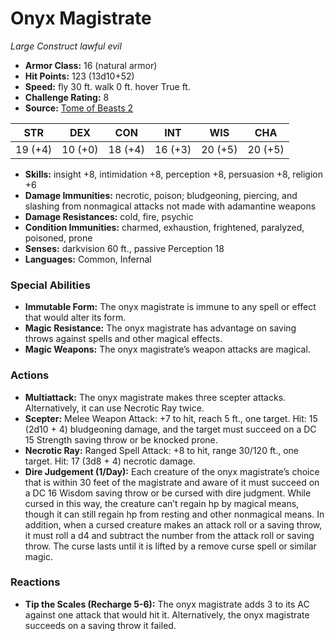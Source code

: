 # Onyx Magistrate

*Large* *Construct* *lawful evil*

- **Armor Class:** 16 (natural armor)
- **Hit Points:** 123 (13d10+52)
- **Speed:** fly 30 ft. walk 0 ft. hover True ft.
- **Challenge Rating:** 8
- **Source:** [Tome of Beasts 2](https://koboldpress.com/kpstore/product/tome-of-beasts-2-for-5th-edition/)

| STR | DEX | CON | INT | WIS | CHA |
| --- | --- | --- | --- | --- | --- |
| 19 (+4) | 10 (+0) | 18 (+4) | 16 (+3) | 20 (+5) | 20 (+5) |

- **Skills:** insight +8, intimidation +8, perception +8, persuasion +8, religion +6
- **Damage Immunities:** necrotic, poison; bludgeoning, piercing, and slashing from nonmagical attacks not made with adamantine weapons
- **Damage Resistances:** cold, fire, psychic
- **Condition Immunities:** charmed, exhaustion, frightened, paralyzed, poisoned, prone
- **Senses:** darkvision 60 ft., passive Perception 18
- **Languages:** Common, Infernal
### Special Abilities
- **Immutable Form:** The onyx magistrate is immune to any spell or effect that would alter its form.
- **Magic Resistance:** The onyx magistrate has advantage on saving throws against spells and other magical effects.
- **Magic Weapons:** The onyx magistrate’s weapon attacks are magical.
### Actions
- **Multiattack:** The onyx magistrate makes three scepter attacks. Alternatively, it can use Necrotic Ray twice.
- **Scepter:** Melee Weapon Attack: +7 to hit, reach 5 ft., one target. Hit: 15 (2d10 + 4) bludgeoning damage, and the target must succeed on a DC 15 Strength saving throw or be knocked prone.
- **Necrotic Ray:** Ranged Spell Attack: +8 to hit, range 30/120 ft., one target. Hit: 17 (3d8 + 4) necrotic damage.
- **Dire Judgement (1/Day):** Each creature of the onyx magistrate’s choice that is within 30 feet of the magistrate and aware of it must succeed on a DC 16 Wisdom saving throw or be cursed with dire judgment. While cursed in this way, the creature can’t regain hp by magical means, though it can still regain hp from resting and other nonmagical means. In addition, when a cursed creature makes an attack roll or a saving throw, it must roll a d4 and subtract the number from the attack roll or saving throw. The curse lasts until it is lifted by a remove curse spell or similar magic.
### Reactions
- **Tip the Scales (Recharge 5-6):** The onyx magistrate adds 3 to its AC against one attack that would hit it. Alternatively, the onyx magistrate succeeds on a saving throw it failed.
